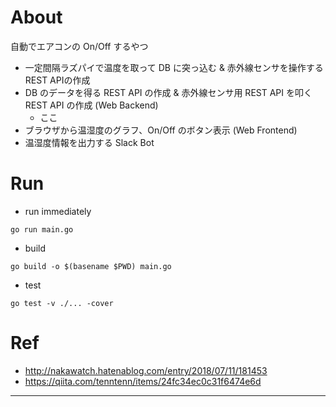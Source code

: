 # About

自動でエアコンの On/Off するやつ

* 一定間隔ラズパイで温度を取って DB に突っ込む & 赤外線センサを操作するREST APIの作成
* DB のデータを得る REST API の作成 & 赤外線センサ用 REST API を叩く REST API の作成 (Web Backend)
    * ここ
* ブラウザから温湿度のグラフ、On/Off のボタン表示 (Web Frontend)
* 温湿度情報を出力する Slack Bot

# Run

* run immediately
```
go run main.go
```

* build
```
go build -o $(basename $PWD) main.go
```

* test
```
go test -v ./... -cover
```


# Ref

* http://nakawatch.hatenablog.com/entry/2018/07/11/181453
* https://qiita.com/tenntenn/items/24fc34ec0c31f6474e6d

---
